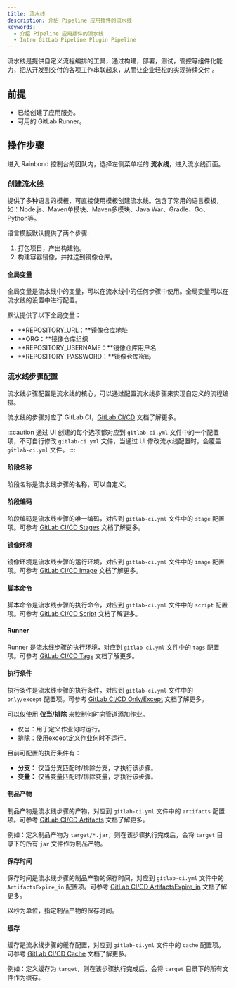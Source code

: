 ```yaml
---
title: 流水线
description: 介绍 Pipeline 应用插件的流水线
keywords:
  - 介绍 Pipeline 应用插件的流水线
  - Intro GitLab Pipeline Plugin Pipeline
---
```


流水线是提供自定义流程编排的工具，通过构建，部署，测试，管控等组件化能力，把从开发到交付的各项工作串联起来，从而让企业轻松的实现持续交付 。

## 前提

- 已经创建了应用服务。
- 可用的 GitLab Runner。

## 操作步骤

进入 Rainbond 控制台的团队内，选择左侧菜单栏的 **流水线**，进入流水线页面。

### 创建流水线

提供了多种语言的模板，可直接使用模板创建流水线。包含了常用的语言模板，如：Node.js、Maven单模块、Maven多模块、Java War、Gradle、Go、Python等。

语言模版默认提供了两个步骤:

1. 打包项目，产出构建物。
2. 构建容器镜像，并推送到镜像仓库。

#### 全局变量

全局变量是流水线中的变量，可以在流水线中的任何步骤中使用。全局变量可以在流水线的设置中进行配置。

默认提供了以下全局变量：

- \*\*REPOSITORY_URL：\*\*镜像仓库地址
- \*\*ORG：\*\*镜像仓库组织
- \*\*REPOSITORY_USERNAME：\*\*镜像仓库用户名
- \*\*REPOSITORY_PASSWORD：\*\*镜像仓库密码

### 流水线步骤配置

流水线步骤配置是流水线的核心，可以通过配置流水线步骤来实现自定义的流程编排。

流水线的步骤对应了 GitLab CI，[GitLab CI/CD](https://docs.gitlab.com/ee/ci/yaml/) 文档了解更多。

:::caution
通过 UI 创建的每个选项都对应到 `gitlab-ci.yml` 文件中的一个配置项，不可自行修改 `gitlab-ci.yml` 文件，当通过 UI 修改流水线配置时，会覆盖 `gitlab-ci.yml` 文件。
:::

#### 阶段名称

阶段名称是流水线步骤的名称，可以自定义。

#### 阶段编码

阶段编码是流水线步骤的唯一编码，对应到 `gitlab-ci.yml` 文件中的 `stage` 配置项。可参考 [GitLab CI/CD Stages](https://docs.gitlab.com/ee/ci/yaml/#stages) 文档了解更多。

#### 镜像环境

镜像环境是流水线步骤的运行环境，对应到 `gitlab-ci.yml` 文件中的 `image` 配置项。可参考 [GitLab CI/CD Image](https://docs.gitlab.com/ee/ci/yaml/#image) 文档了解更多。

#### 脚本命令

脚本命令是流水线步骤的执行命令，对应到 `gitlab-ci.yml` 文件中的 `script` 配置项。可参考 [GitLab CI/CD Script](https://docs.gitlab.com/ee/ci/yaml/#script) 文档了解更多。

#### Runner

Runner 是流水线步骤的执行环境，对应到 `gitlab-ci.yml` 文件中的 `tags` 配置项。可参考 [GitLab CI/CD Tags](https://docs.gitlab.com/ee/ci/yaml/#tags) 文档了解更多。

#### 执行条件

执行条件是流水线步骤的执行条件，对应到 `gitlab-ci.yml` 文件中的 `only/except` 配置项。可参考 [GitLab CI/CD Only/Except](https://docs.gitlab.com/ee/ci/yaml/#only--except) 文档了解更多。

可以仅使用 **仅当/排除** 来控制何时向管道添加作业。

- 仅当：用于定义作业何时运行。
- 排除：使用except定义作业何时不运行。

目前可配置的执行条件有：

- **分支：** 仅当分支匹配时/排除分支，才执行该步骤。
- **变量：** 仅当变量匹配时/排除变量，才执行该步骤。

#### 制品产物

制品产物是流水线步骤的产物，对应到 `gitlab-ci.yml` 文件中的 `artifacts` 配置项。可参考 [GitLab CI/CD Artifacts](https://docs.gitlab.com/ee/ci/yaml/#artifacts) 文档了解更多。

例如：定义制品产物为 `target/*.jar`，则在该步骤执行完成后，会将 `target` 目录下的所有 `jar` 文件作为制品产物。

#### 保存时间

保存时间是流水线步骤的制品产物的保存时间，对应到 `gitlab-ci.yml` 文件中的 `ArtifactsExpire_in` 配置项。可参考 [GitLab CI/CD ArtifactsExpire_in](https://docs.gitlab.com/ee/ci/yaml/#artifactsexpire_in) 文档了解更多。

以秒为单位，指定制品产物的保存时间。

#### 缓存

缓存是流水线步骤的缓存配置，对应到 `gitlab-ci.yml` 文件中的 `cache` 配置项。可参考 [GitLab CI/CD Cache](https://docs.gitlab.com/ee/ci/yaml/#cache) 文档了解更多。

例如：定义缓存为 `target`，则在该步骤执行完成后，会将 `target` 目录下的所有文件作为缓存。
